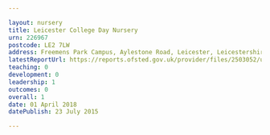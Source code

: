 ```yaml
---

layout: nursery
title: Leicester College Day Nursery
urn: 226967
postcode: LE2 7LW
address: Freemens Park Campus, Aylestone Road, Leicester, Leicestershire, LE2 7LW
latestReportUrl: https://reports.ofsted.gov.uk/provider/files/2503052/urn/226967.pdf
teaching: 0
development: 0
leadership: 1
outcomes: 0
overall: 1
date: 01 April 2018 
datePublish: 23 July 2015

---
```

